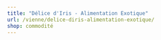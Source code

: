 ```yaml
---
title: "Délice d'Iris - Alimentation Exotique"
url: /vienne/delice-diris-alimentation-exotique/
shop: commodité
---
```

